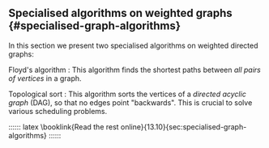 
## Specialised algorithms on weighted graphs {#specialised-graph-algorithms}

In this section we present two specialised algorithms on weighted directed graphs:

Floyd's algorithm
: This algorithm finds the shortest paths between *all pairs of vertices* in a graph.

Topological sort
: This algorithm sorts the vertices of a *directed acyclic graph* (DAG), so that no edges point "backwards".
  This is crucial to solve various scheduling problems.

:::::: latex
\booklink{Read the rest online}{13.10}{sec:specialised-graph-algorithms}
::::::

